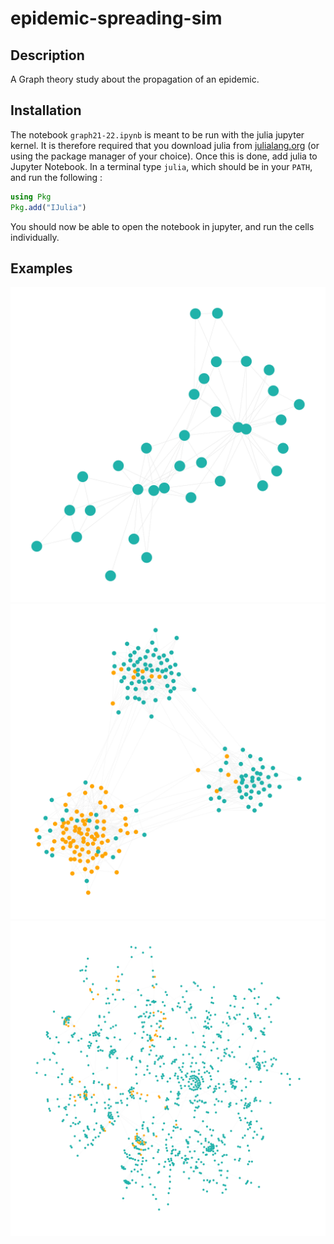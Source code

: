 # epidemic-spreading-sim

## Description

A Graph theory study about the propagation of an epidemic. 

## Installation

The notebook `graph21-22.ipynb` is meant to be run with the julia jupyter kernel.
It is therefore required that you download julia from [julialang.org](https://julialang.org/downloads/) (or using the package manager of your choice). Once this is done, add julia to Jupyter Notebook. In a terminal type `julia`, which should be in your `PATH`, and run the following :

```julia
using Pkg
Pkg.add("IJulia")
```

You should now be able to open the notebook in jupyter, and run the cells individually.

## Examples

![](src/out/karat7.png)
![](src/out/n7_2A.png)
![](src/out/toulouse_neigh.png)
